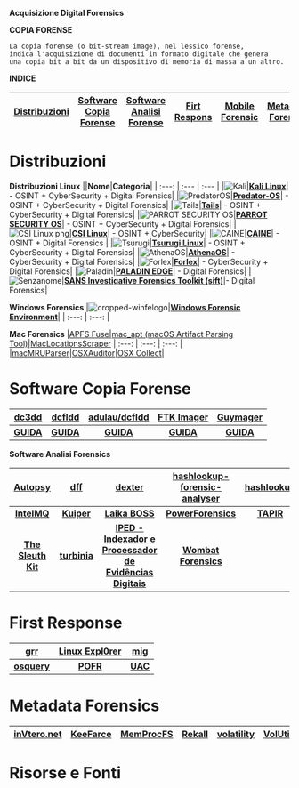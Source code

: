 **Acquisizione Digital Forensics**

**COPIA FORENSE**
```
La copia forense (o bit-stream image), nel lessico forense, 
indica l'acquisizione di documenti in formato digitale che genera 
una copia bit a bit da un dispositivo di memoria di massa a un altro.
```

**INDICE** 


|[**Distribuzioni**]()|[Software Copia Forense]()|[**Software Analisi Forense**]()|[**Firt Respons**]()|[**Mobile Forensic**]()|[**Metadata Forensic**]()|[**Fonti e Risorse**]()|
| :---: | :---: | :---: | :---: | :---: | :---: | :---: |


# Distribuzioni

**Distribuzioni Linux**
||**Nome**|**Categoria**|
| :---: | :--- | :--- |
|![Kali](https://user-images.githubusercontent.com/98583912/200108477-6d161e91-cb9e-4e1e-9090-2a1e0810d5ba.gif)|[**Kali Linux**](https://bit.ly/hj265_kali)| - OSINT + CyberSecurity + Digital Forensics|
|![PredatorOS](https://user-images.githubusercontent.com/98583912/200109889-a6b0ee85-250f-4064-b18d-89aa36ee4c70.gif)|[**Predator-OS**](https://predator-os.com)| - OSINT + CyberSecurity + Digital Forensics|
|![Tails](https://user-images.githubusercontent.com/98583912/200109155-101196ac-c93f-4597-a1a7-df77fdb75328.gif)|[**Tails**](https://bit.ly/hj265_tails)| - OSINT + CyberSecurity + Digital Forensics|
|![PARROT SECURITY OS](https://user-images.githubusercontent.com/98583912/200109210-feb42746-0141-4312-afdb-75783eb8d583.gif)|[**PARROT SECURITY OS**](https://lnkd.in/d4z-SWut)| - OSINT + CyberSecurity + Digital Forensics|
|![CSI Linux png](https://user-images.githubusercontent.com/98583912/200109366-a0f79a3f-d7c9-420d-9d15-bd788599d394.gif)|[**CSI Linux**](https://lnkd.in/dw5su-Cj)| - OSINT + CyberSecurity|
|![CAINE](https://user-images.githubusercontent.com/98583912/200109408-7b7a5c59-4c72-46a5-9e34-7e31d94b5e46.gif)|[**CAINE**](https://bit.ly/hj265_caine)| - OSINT + Digital Forensics |
|![Tsurugi](https://user-images.githubusercontent.com/98583912/200109462-8db925e1-cd4c-4512-9e86-88f9288d0282.gif)|[**Tsurugi Linux**](https://lnkd.in/dat5feg5)| - OSINT + CyberSecurity + Digital Forensics|
|![AthenaOS](https://user-images.githubusercontent.com/98583912/200109607-762c159e-6eed-4f77-8296-e1f88e0b9c5e.gif)|[**AthenaOS**](https://lnkd.in/dp_XPTH6)| - CyberSecurity + Digital Forensics|
|![Forlex](https://user-images.githubusercontent.com/98583912/200109947-147dfdd4-ab95-4f45-9dbd-d66a1d9971d4.gif)|[**Forlex**](https://lnkd.in/dtXW7yv2)| - CyberSecurity + Digital Forensics|
|![Paladin](https://user-images.githubusercontent.com/98583912/200123619-f4cdb6c2-e11a-4985-9fe1-91d5f5937242.gif)|[**PALADIN EDGE**](https://sumuri.com/product/paladin-edge-64-bit/)| - Digital Forensics|
|![Senzanome](https://user-images.githubusercontent.com/98583912/206285581-1bbd70c4-e006-4dbb-9fd7-adcfb20b5dc6.gif)|[**SANS Investigative Forensics Toolkit (sift)**](https://github.com/teamdfir/sift)|- Digital Forensics|


**Windows Forensics**
|![cropped-winfelogo](https://user-images.githubusercontent.com/98583912/206284577-e3e9c538-4fc8-460b-939d-85e123c67317.gif)|[**Windows Forensic Environment**](https://www.winfe.net/home)|
| :---: | :---: |



**Mac Forensics**
|[APFS Fuse](https://github.com/sgan81/apfs-fuse)|[mac_apt (macOS Artifact Parsing Tool)](https://github.com/ydkhatri/mac_apt)|[MacLocationsScraper](https://github.com/mac4n6/Mac-Locations-Scraper)
| :---: | :---: | :---: |
|[macMRUParser](https://github.com/mac4n6/macMRU-Parser)|[OSXAuditor](https://github.com/jipegit/OSXAuditor)|[OSX Collect](https://github.com/Yelp/osxcollector)|


# Software Copia Forense

|[**dc3dd**](https://sourceforge.net/projects/dc3dd/)|[**dcfldd**](https://dcfldd.sourceforge.net/)|[**adulau/dcfldd**](https://github.com/adulau/dcfldd)|[**FTK Imager**](https://accessdata.com/product-download/ftk-imager-version-4-5)|[**Guymager**](https://guymager.sourceforge.io/)|
| :---: | :---: | :---: | :---: | :---: |
|[**GUIDA**]()|[**GUIDA**]()|[**GUIDA**]()|[**GUIDA**]()|[**GUIDA**]()|

**Software Analisi Forensics**

|[**Autopsy**](http://www.sleuthkit.org/autopsy/)|[**dff**](https://github.com/arxsys/dff)|[**dexter**](https://github.com/coinbase/dexter)|[**hashlookup-forensic-analyser**](https://github.com/hashlookup/hashlookup-forensic-analyser)|[**hashlookup**](https://www.circl.lu/services/hashlookup/)|
| :---: | :---: | :---: | :---: | :---: |
|[**IntelMQ**](https://github.com/certtools/intelmq)|[**Kuiper**](https://github.com/DFIRKuiper/Kuiper)|[**Laika BOSS**](https://github.com/lmco/laikaboss)|[**PowerForensics**](https://github.com/Invoke-IR/PowerForensics)|[**TAPIR**](https://github.com/tap-ir/tapir)|
|[**The Sleuth Kit**](https://github.com/sleuthkit/sleuthkit)|[**turbinia**](https://github.com/google/turbinia)|[**IPED - Indexador e Processador de Evidências Digitais**](https://github.com/sepinf-inc/IPED)|[**Wombat Forensics**](https://github.com/pjrinaldi/wombatforensics)|



# First Response
|[**grr**](https://github.com/google/grr)|[**Linux Expl0rer**](https://github.com/intezer/linux-explorer)|[**mig**](https://github.com/mozilla/mig)|
| :---: | :---: | :---: |
|[**osquery**](https://github.com/osquery/osquery)|[**POFR**](https://github.com/gmagklaras/pofr)|[**UAC**](https://github.com/tclahr/uac)|



# Metadata Forensics
|[inVtero.net](https://github.com/ShaneK2/inVtero.net)|[KeeFarce](https://github.com/denandz/KeeFarce)|[MemProcFS](https://github.com/ufrisk/MemProcFS)|[Rekall](https://github.com/google/rekall)|[volatility](https://github.com/volatilityfoundation/volatility)|[VolUtility](https://github.com/kevthehermit/VolUtility)|
| :---: | :---: | :---: | :---: | :---: | :---: |


# Risorse e Fonti

